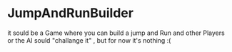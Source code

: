 JumpAndRunBuilder
=================

it sould be a Game where you can build a jump and Run and other Players or the AI sould "challange it" , but for now it's nothing :(
